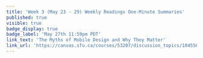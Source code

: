 ```yaml
---
title: 'Week 3 (May 23 - 29) Weekly Readings One-Minute Summaries'
published: true
visible: true
badge_display: true
badge_label: 'May 27th 11:59pm PDT'
link_text: 'The Myths of Mobile Design and Why They Matter'
link_url: 'https://canvas.sfu.ca/courses/53207/discussion_topics/1045561'
---
```

